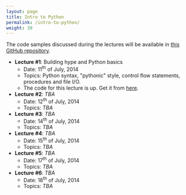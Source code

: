 ```yaml
---
layout: page
title: Intro to Python
permalink: /intro-to-python/
weight: 30
---
```


The code samples discussed during the lectures will be available in [this GitHub repository](https://github.com/muscar/open4tech-intro-to-python).

* **Lecture #1**: Building hype and Python basics
    - Date: 11<sup>th</sup> of July, 2014
    - Topics: Python syntax, "pythonic" style, control flow statements,
procedures and file I/O.
    - The code for this lecture is up. Get it from [here](https://github.com/muscar/open4tech-intro-to-python/tree/master/lecture1).
* **Lecture #2**: _TBA_
    - Date: 12<sup>th</sup> of July, 2014
    - Topics: _TBA_
* **Lecture #3**: _TBA_
    - Date: 14<sup>th</sup> of July, 2014
    - Topics: _TBA_
* **Lecture #4**: _TBA_
    - Date: 15<sup>th</sup> of July, 2014
    - Topics: _TBA_
* **Lecture #5**: _TBA_
    - Date: 17<sup>th</sup> of July, 2014
    - Topics: _TBA_
* **Lecture #6**: _TBA_
    - Date: 18<sup>th</sup> of July, 2014
    - Topics: _TBA_